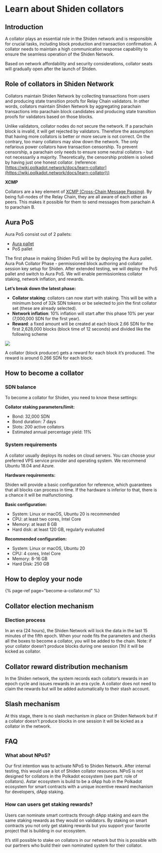 # Learn about Shiden collators

## Introduction

A collator plays an essential role in the Shiden network and is responsible for crucial tasks, including block production and transaction confirmation. A collator needs to maintain a high communication response capability to ensure the seamless operation of the Shiden Network.

Based on network affordability and security considerations, collator seats will gradually open after the launch of Shiden.  


## Role of collators in Shiden Network

Collators maintain Shiden Network by collecting transactions from users and producing state transition proofs for Relay Chain validators. In other words, collators maintain Shiden Network by aggregating parachain transactions into parachain block candidates and producing state transition proofs for validators based on those blocks.   


Unlike validators, collator nodes do not secure the network. If a parachain block is invalid, it will get rejected by validators. Therefore the assumption that having more collators is better or more secure is not correct. On the contrary, too many collators may slow down the network. The only nefarious power collators have transaction censorship. To prevent censorship, a parachain only needs to ensure some neutral collators - but not necessarily a majority. Theoretically, the censorship problem is solved by having just one honest collator. \(reference: [https://wiki.polkadot.network/docs/learn-collator](https://wiki.polkadot.network/docs/learn-collator)\)  


**XCMP**

Collators are a key element of [XCMP \(Cross-Chain Message Passing\)](https://wiki.polkadot.network/docs/learn-crosschain). By being full-nodes of the Relay Chain, they are all aware of each other as peers. This makes it possible for them to send messages from parachain A to parachain B.  


## Aura PoS

Aura PoS consist out of 2 pallets:

* [Aura pallet](https://crates.parity.io/pallet_aura/index.html)
* PoS pallet

The first phase in making Shiden PoS will be by deploying the Aura pallet. Aura PoA Collator Phase - permissioned block authoring and collator session key setup for Shiden. After extended testing, we will deploy the PoS pallet and switch to Aura PoS. We will enable permissionless collator staking, network inflation, and rewards.

**Let’s break down the latest phase:**

* **Collator staking**: collators can now start with staking. This will be with a minimum bond of 32k SDN tokens or be selected to join the first collator set \(these are already selected\).
* **Network inflation**: 10% inflation will start after this phase 10% per year \(7,000,000 SDN for the first year\).
* **Reward**: a fixed amount will be created at each block 2.66 SDN for the first 2,628,000 blocks \(block time of 12 seconds\) and divided like the following scheme 

![](https://lh3.googleusercontent.com/z-BcHXcOdD9Yy7q5Q93lNsdaGo53uaLX4lVpJdapDiOUcPOjzFC5l2R9wX_meTHkTYA1RFXHBh8MAnxFfieEbvsB9DWiBkYDsvw7Y65tHk8XzUTnNqczNhrzXftAIdPAe19q6-GT)

A collator \(block producer\) gets a reward for each block it’s produced. The reward is around 0.266 SDN for each block.

## How to become a collator

### SDN balance

To become a collator for Shiden, you need to know these settings:

**Collator staking parameters/limit:**

* Bond: 32,000 SDN
* Bond duration: 7 days
* Slots: 200 active collators
* Estimated annual percentage yield: 11%

### System requirements

A collator usually deploys its nodes on cloud servers. You can choose your preferred VPS service provider and operating system. We recommend Ubuntu 18.04 and Azure.

**Hardware requirements:**

Shiden will provide a basic configuration for reference, which guarantees that all blocks can process in time. If the hardware is inferior to that, there is a chance it will be malfunctioning.

**Basic configuration:**

* System: Linux or macOS, Ubuntu 20 is recommended
* CPU: at least two cores, Intel Core
* Memory: at least 8 GB
* Hard disk: at least 120 GB, regularly evaluated

**Recommended configuration:**

* System: Linux or macOS, Ubuntu 20
* CPU: 4 cores, Intel Core
* Memory: 8-16 GB
* Hard Disk: 250 GB

## How to deploy your node 

{% page-ref page="become-a-collator.md" %}

## Collator election mechanism

### Election process

In an era \(24 hours\), the Shiden Network will lock the data in the last 15 minutes of the fifth epoch. When your node fits the parameters and checks all the boxes to become a collator, you will be added to the chain. Note: if your collator doesn’t produce blocks during one session \(1h\) it will be kicked as collator.

## Collator reward distribution mechanism

In the Shiden network, the system records each collator’s rewards in an epoch cycle and issues rewards in an era cycle. A collator does not need to claim the rewards but will be added automatically to their stash account.  


## Slash mechanism

At this stage, there is no slash mechanism in place on Shiden Network but if a collator doesn’t produce blocks in one session it will be kicked as a collator in the network.

## FAQ

### What about NPoS?

Our first intention was to activate NPoS to Shiden Network. After internal testing, this would use a lot of Shiden collator resources. NPoS is not designed for collators in the Polkadot ecosystem \(see part: role of collators\). Astar ecosystem is build to be a dApp hub in the Polkadot ecosystem for smart contracts with a unique incentive reward mechanism for developers, dApp staking.   


### How can users get staking rewards?

Users can nominate smart contracts through dApp staking and earn the same staking rewards as they would on validators. By staking on smart contracts you not only get staking rewards but you support your favorite project that is building in our ecosystem. 

It’s still possible to stake on collators in our network but this is possible with our partners who build their own nominated system for their collator.

